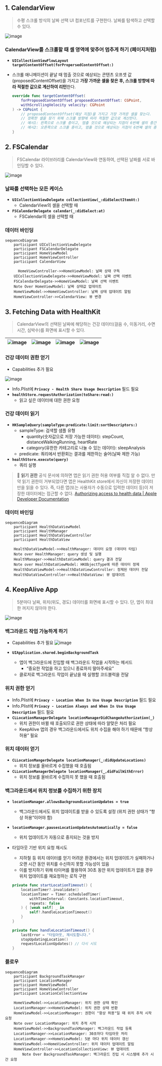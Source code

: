 ## 1. CalendarView
> 수평 스크롤 방식의 날짜 선택 UI 컴포넌트를 구현한다. 날짜를 탐색하고 선택할 수 있다.

![image](https://github.com/user-attachments/assets/5bfd3911-b986-476a-9a4d-ebe161c96929)


### CalendarView를 스크롤할 때 셀 영역에 맞추어 멈추게 하기 (페이지처럼)

- **`UICollectionViewFlowLayout targetContentOffset(forPropersedContentOffset:)`**
- 스크롤 애니메이션이 끝날 때 멈출 것으로 예상되는 콘텐츠 오프셋 값(proposedContentOffset)을 가지고 **가장 가까운 셀을 찾은 후, 스크롤 방향에 따라 적절한 값으로 계산하여 리턴**한다.
    
    ```swift
    override func targetContentOffset(
        forProposedContentOffset proposedContentOffset: CGPoint,
        withScrollingVelocity velocity: CGPoint
    ) -> CGPoint {
        // proposedContentOffset(예상 지점)을 가지고 가장 가까운 셀을 찾는다.
        // 정확한 셀을 찾기 위해 스크롤 방향에 따라 적절한 값으로 계산한다.
        // 예시1: 왼쪽으로 스크롤 중이고, 멈출 것으로 예상되는 지점이 6번째 셀의 중간이라면, 6번째 셀로 결정
        // 예시2: 오른쪽으로 스크롤 중이고, 멈출 것으로 예상되는 지점이 6번째 셀의 중간이라면, 7번째 셀로 결정
    }
    ```
    

## 2. FSCalendar
> FSCalendar 라이브러리를 CalendarView와 연동하여, 선택된 날짜를 서로 바인딩할 수 있다.

![image](https://github.com/user-attachments/assets/1deabb43-7909-4001-885f-dc04292861d9)


### 날짜를 선택하는 모든 케이스

- **`UICollectionViewDelegate collectionView(_:didSelectItemAt:)`**
    - CalendarView의 셀을 선택할 때
- **`FSCalendarDelegate calendar(_:didSelect:at)`**
    - FSCalendar의 셀을 선택할 때

### 데이터 바인딩

```mermaid
sequenceDiagram
    participant UICollectionViewDelegate
    participant FSCalendarDelegate
    participant HomeViewModel
    participant HomeViewController
    participant CalendarView

	  HomeViewController->>HomeViewModel: 날짜 상태 구독
    UICollectionViewDelegate->>HomeViewModel: 날짜 선택 이벤트
    FSCalendarDelegate->>HomeViewModel: 날짜 선택 이벤트
    Note Over HomeViewModel: 날짜 상태값 업데이트
    HomeViewModel->>HomeViewController: 날짜 상태 업데이트 알림
    HomeViewController->>CalendarView: 뷰 변경

```

## 3. Fetching Data with HealthKit
> CalendarView의 선택된 날짜에 해당하는 건강 데이터(걸음 수, 이동거리, 수면 시간, 심박수)를 화면에 표시할 수 있다.

|![image](https://github.com/user-attachments/assets/90613049-63bb-43a5-a03d-0e728ec5fe08)|![image](https://github.com/user-attachments/assets/f0fc13b3-84c5-490f-b5d5-38979d89cba4)|![image](https://github.com/user-attachments/assets/970e7305-53af-4394-9f82-4f9853138b5d)|![image](https://github.com/user-attachments/assets/689c47bb-d594-4420-b323-ea3a7c31c282)|
|-|-|-|-|



### 건강 데이터 권한 얻기

- Capabilities 추가 필요

![image](https://github.com/user-attachments/assets/569df906-90cd-40cc-b966-9773c558cc37)

- Info.Plist에 **`Privacy - Health Share Usage Description`** 필드 필요
- **`healthStore.requestAuthorization(toShare:read:)`**
    - 읽고 싶은 데이터에 대한 권한 요청

### 건강 데이터 읽기

- **`HKSampleQuery(sampleType:predicate:limit:sortDescriptors:)`**
    - sampleType: 검색할 샘플 유형
        - quantity(숫자값으로 저장 가능한 데이터): stepCount, distanceWalkingRunning, heartRate
        - category(유한한 카테고리로 나눌 수 있는 데이터): sleepAnalysis
    - predicate: 쿼리에서 반환회는 결과를 제한하는 술어(날짜 제한 가능)
- **`healthStore.execute(query)`**
    - 쿼리 실행

> 🫢
**읽기 권한**
공식 문서에 의하면 앱은 읽기 권한 허용 여부를 직접 알 수 없다. 만약 읽기 권한이 거부되었다면 앱은 HealthKit store에서 자신이 저장한 데이터만을 읽을 수 있다. 즉, 다른 앱(또는 사용자가 수동으로 입력한 데이터 등)이 저장한 데이터에는 접근할 수 없다.
[Authorizing access to health data | Apple Developer Documentation](https://developer.apple.com/documentation/healthkit/authorizing_access_to_health_data)


### 데이터 바인딩

```mermaid
sequenceDiagram
    participant HealthDataViewModel
    participant HealthManager
    participant HealthDataViewController
    participant HealthDataView

    HealthDataViewModel->>HealthManager: 데이터 요청 (데이터 타입)
    Note over HealthManager: query 생성 및 실행
    HealthManager->>HealthDataViewModel: query 결과 전달
    Note over HealthDataViewModel: HKObjectType에 따른 데이터 정제
    HealthDataViewModel->>HealthDataViewController: 정제된 데이터 전달
    HealthDataViewController->>HealthDataView: 뷰 업데이트

```

## 4. KeepAlive App
> 5분마다 날짜, 위치(위도, 경도) 데이터를 화면에 표시할 수 있다. 단, 앱이 최대한 꺼지지 않아야 한다.

![image](https://github.com/user-attachments/assets/878d3267-a37d-4e2a-a787-eb260437ebf1)

### 백그라운드 작업 가능하게 하기

- Capabilities 추가 필요
  ![image](https://github.com/user-attachments/assets/55b3674f-f6b4-4f4b-bd21-d2eabd6cae84)

- **`UIApplication.shared.beginBackgroundTask`**
    - 앱이 백그라운드에 진입할 때 백그라운드 작업을 시작하는 메서드
        - “중요한 작업을 하고 있으니 종료하지 말아주세요”
    - 클로저로 백그라운드 작업이 끝났을 때 실행할 코드블럭을 전달

### 위치 권한 얻기

- Info.Plist에 **`Privacy - Location When In Use Usage Description`** 필드 필요
- Info.Plist에 **`Privacy - Location Always and When In Use Usage Description`** 필드 필요
- **`CLLocationManagerDelegate locationManagerDidChangeAuthorization(_)`**
    - 위치 권한이 바뀔 때 호출되므로 권한 상태에 따라 알맞은 처리 필요
    - KeepAlive 앱의 경우 백그라운드에서도 위치 수집을 해야 하기 때문에 “항상 허용” 필요

### 위치 데이터 얻기

- **`CLLocationMangerDelegate locationManager(_:didUpdateLocations)`**
    - 위치 정보를 올바르게 수집했을 때 호출됨
- **`CLLocationManagerDelegate locationManager(_,didFailWithError)`**
    - 위치 정보를 올바르게 수집하지 못 했을 때 호출됨

### 백그라운드에서 위치 정보를 수집하기 위한 장치

- **`locationManager.allowsBackgroundLocationUpdates = true`**
    - 백그라운드에서도 위치 업데이트를 받을 수 있도록 설정 (위치 권한 상태가 “항상 허용”이어야 함)
- **`locationManager.pausesLocationUpdatesAutomatically = false`**
    - 위치 업데이트가 자동으로 중지되는 것을 방지
- 타임아웃 기반 위치 요청 재시도
    - 지하철 등 위치 데이터를 얻기 어려운 환경에서는 위치 업데이트가 실패하거나 오랜 시간 동안 위치를 수신하지 못할 가능성이 있음
    - 이를 방지하기 위해 타이머를 활용하여 30초 동안 위치 업데이트가 없을 경우 위치 업데이트를 재요청하는 로직 구현
    
    ```swift
    private func startLocationTimeout() {
        locationTimer?.invalidate()
        locationTimer = Timer.scheduledTimer(
            withTimeInterval: Constants.locationTimeout,
            repeats: false
        ) { [weak self] _ in
            self?.handleLocationTimeout()
        }
    }
        
    private func handleLocationTimeout() {
        lastError = "타임아웃, 재시도합니다."
        stopUpdatingLocation()
        requestLocationUpdates() // 다시 시도
    }
    ```
    

### 플로우

```mermaid
sequenceDiagram
    participant BackgroundTaskManager
    participant LocationManager
    participant HomeViewModel
    participant HomeViewController
    participant LocationCollectionView
    
    HomeViewModel->>LocationManager: 위치 권한 상태 확인
    LocationManager->>HomeViewModel: 위치 권한 상태 반환
    HomeViewModel->>LocationManager: 권한이 "항상 허용"일 때 위치 추적 시작 요청
    Note over LocationManager: 위치 추적 시작
    HomeViewModel->>BackgroundTaskManager: 백그라운드 작업 등록
    LocationManager->>LocationManager: 30초마다 타임아웃 처리
    LocationManager->>HomeViewModel: 5분 마다 위치 데이터 갱신
    HomeViewModel->>HomeViewController: 위치 데이터 업데이트 알림
    HomeViewController->>LocationCollectionView: 뷰 업데이트
		Note Over BackgroundTaskManager: 백그라운드 진입 시 시스템에 추가 시간 요청
```
